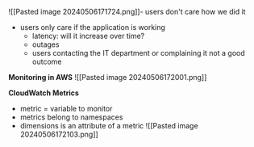 ![[Pasted image 20240506171724.png]]- users don't care how we did it
- users only care if the application is working
	- latency: will it increase over time?
	- outages
	- users contacting the IT department or complaining it not a good outcome

**Monitoring in AWS**
![[Pasted image 20240506172001.png]]

**CloudWatch Metrics**
- metric = variable to monitor
- metrics belong to namespaces
- dimensions is an attribute of a metric
![[Pasted image 20240506172103.png]]